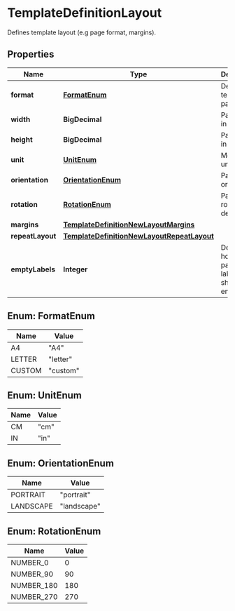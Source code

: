 

# TemplateDefinitionLayout

Defines template layout (e.g page format, margins).

## Properties

Name | Type | Description | Notes
------------ | ------------- | ------------- | -------------
**format** | [**FormatEnum**](#FormatEnum) | Defines template page size |  [optional]
**width** | **BigDecimal** | Page width in units |  [optional]
**height** | **BigDecimal** | Page height in units |  [optional]
**unit** | [**UnitEnum**](#UnitEnum) | Measure unit |  [optional]
**orientation** | [**OrientationEnum**](#OrientationEnum) | Page orientation |  [optional]
**rotation** | [**RotationEnum**](#RotationEnum) | Page rotation in degrees |  [optional]
**margins** | [**TemplateDefinitionNewLayoutMargins**](TemplateDefinitionNewLayoutMargins.md) |  |  [optional]
**repeatLayout** | [**TemplateDefinitionNewLayoutRepeatLayout**](TemplateDefinitionNewLayoutRepeatLayout.md) |  |  [optional]
**emptyLabels** | **Integer** | Defines how many pages or labels should be empty |  [optional]



## Enum: FormatEnum

Name | Value
---- | -----
A4 | &quot;A4&quot;
LETTER | &quot;letter&quot;
CUSTOM | &quot;custom&quot;



## Enum: UnitEnum

Name | Value
---- | -----
CM | &quot;cm&quot;
IN | &quot;in&quot;



## Enum: OrientationEnum

Name | Value
---- | -----
PORTRAIT | &quot;portrait&quot;
LANDSCAPE | &quot;landscape&quot;



## Enum: RotationEnum

Name | Value
---- | -----
NUMBER_0 | 0
NUMBER_90 | 90
NUMBER_180 | 180
NUMBER_270 | 270



